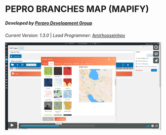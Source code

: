 **PEPRO BRANCHES MAP (MAPIFY)**
===============================

##### **Developed by** [Perpro Development Group](https://pepro.dev/)

*Current Version: 1.3.0* \| *Lead Programmer:* [Amirhosseinhpv](https://hpv.im/)


[![Watch the video](player.png)](https://vimeo.com/444784847)
